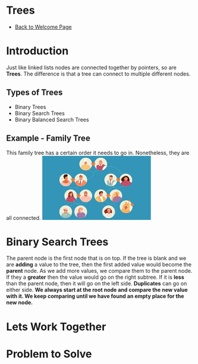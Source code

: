 # Trees
- [Back to Welcome Page](https://github.com/MarisabelTrejo/data-structure/blob/main/Welcome.md)
# Introduction
Just like linked lists nodes are connected together by pointers, so are **Trees**. The difference is that a tree can connect to multiple different nodes. 
## Types of Trees
- Binary Trees
- Binary Search Trees
- Binary Balanced Search Trees

## Example - Family Tree
This family tree has a certain order it needs to go in. Nonetheless, they are all connected.
![fam tree](Images/family-tree.jpeg)

# Binary Search Trees
The parent node is the first node that is on top. If the tree is blank and we are **adding** a value to the tree, then the first added value would become the **parent** node. As we add more values, we compare them to the parent node. If they a **greater** then the value would go on the right subtree. If it is **less** than the parent node, then it will go on the left side. **Duplicates** can go on either side.
**We always start at the root node and compare the new value with it. We keep comparing until we have found an empty place for the new node.**

# Lets Work Together


# Problem to Solve
